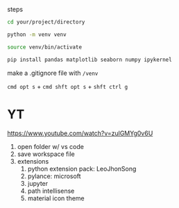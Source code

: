 steps
```bash
cd your/project/directory

python -m venv venv

source venv/bin/activate

pip install pandas matplotlib seaborn numpy ipykernel
```

make a .gitignore file with `/venv`

`cmd opt s` + `cmd shft opt s` + `shft ctrl g`

# YT

https://www.youtube.com/watch?v=zulGMYg0v6U

1. open folder w/ vs code
2. save workspace file
3. extensions
    1. python extension pack: LeoJhonSong
    2. pylance: microsoft
    3. jupyter
    4. path intellisense
    5. material icon theme


